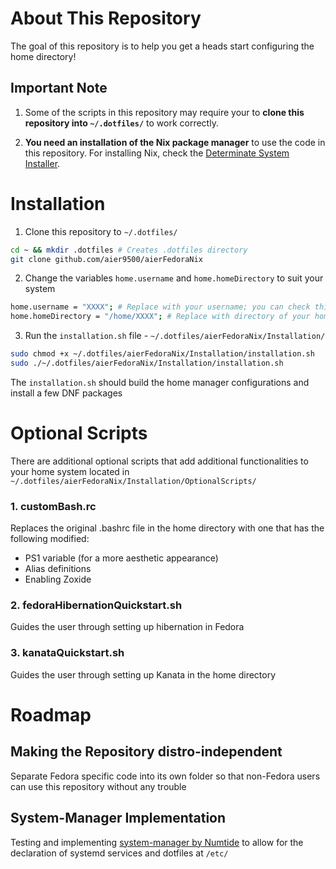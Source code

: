 # About This Repository

The goal of this repository is to help you get a heads start configuring the home directory! 


## Important Note

1. Some of the scripts in this repository may require your to **clone this repository into `~/.dotfiles/`** to work correctly. 

2. **You need an installation of the Nix package manager** to use the code in this repository. For installing Nix, check the [Determinate System Installer](https://determinate.systems/posts/determinate-nix-installer/).


# Installation
	
1. Clone this repository to `~/.dotfiles/`

```bash
cd ~ && mkdir .dotfiles # Creates .dotfiles directory 
git clone github.com/aier9500/aierFedoraNix
```

2. Change the variables `home.username` and `home.homeDirectory` to suit your system

```bash
home.username = "XXXX"; # Replace with your username; you can check this by opening the terminal
home.homeDirectory = "/home/XXXX"; # Replace with directory of your home folder
```

3. Run the `installation.sh` file - `~/.dotfiles/aierFedoraNix/Installation/`

```bash
sudo chmod +x ~/.dotfiles/aierFedoraNix/Installation/installation.sh
sudo ./~/.dotfiles/aierFedoraNix/Installation/installation.sh
```

The `installation.sh` should build the home manager configurations and install a few DNF packages


# Optional Scripts

There are additional optional scripts that add additional functionalities to your home system located in `~/.dotfiles/aierFedoraNix/Installation/OptionalScripts/`


### 1. customBash.rc

Replaces the original .bashrc file in the home directory with one that has the following modified: 

* PS1 variable (for a more aesthetic appearance)
* Alias definitions
* Enabling Zoxide


### 2. fedoraHibernationQuickstart.sh

Guides the user through setting up hibernation in Fedora


### 3. kanataQuickstart.sh

Guides the user through setting up Kanata in the home directory


# Roadmap


## Making the Repository distro-independent

Separate Fedora specific code into its own folder so that non-Fedora users can use this repository without any trouble


## System-Manager Implementation

Testing and implementing [system-manager by Numtide](https://github.com/numtide/system-manager) to allow for the declaration of systemd services and dotfiles at `/etc/`